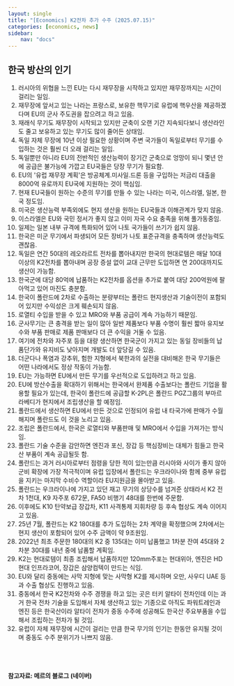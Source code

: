 ```yaml
---
layout: single
title: "[Economics] K2전차 추가 수주 (2025.07.15)"
categories: [economics, news]
sidebar:
    nav: "docs"
---
```


## 한국 방산의 인기
1. 러시아의 위협을 느낀 EU는 다시 재무장을 시작하고 있지만 재무장까지는 시간이 걸리는 일임.
1. 재무장에 앞서고 있는 나라는 프랑스로, 보유한 핵무기로 유럽에 핵우산을 제공하겠다며 EU의 군사 주도권을 잡으려고 하고 있음.
1. 재래식 무기도 재무장이 시작되고 있지만 군축이 오랜 기간 지속되다보니 생산라인도 줄고 보유하고 있는 무기도 많이 줄어든 상태임.
1. 독일 자체 무장에 10년 이상 필요한 상황이며 주변 국가들이 독일로부터 무기를 수입하는 것은 훨씬 더 오래 걸리는 일임.
1. 독일뿐만 아니라 EU의 전반적인 생산능력이 장기간 군축으로 엉망이 되니 몇년 안에 공급은 불가능에 가깝고 EU국들은 당장 무기가 필요함.
1. EU의 '유럽 재무장 계획'은 방공체계.미사일.드론 등을 구입하는 저금리 대출을 8000억 유로까지 EU국에 지원하는 것이 핵심임.
1. 현재 EU국들이 원하는 수준의 무기를 만들 수 있는 나라는 미국, 이스라엘, 일본, 한국 정도임.
1. 미국은 생산능력 부족외에도 현지 생산을 원하는 EU국들과 이해관계가 맞지 않음.
1. 이스라엘은 EU와 국민 정서가 좋지 않고 이미 자국 수요 충족을 위해 풀가동중임.
1. 일제는 일본 내부 규격에 특화되어 있어 나토 국가들이 쓰기가 쉽지 않음.
1. 한국은 미군 무기에서 파생되어 모든 장비가 나토 표준규격을 충족하며 생산능력도 괜찮음.
1. 독일은 연간 50대의 레오라르트 전차를 뽑아내지만 한국의 현대로템은 매달 10대 이상의 K2전차를 뽑아내며 공장 증설 없이 교대 근무만 도입하면 연 200대까지도 생산이 가능함.
1. 한국군에 대당 80억에 납품하는 K2전차를 옵션을 추가로 붙여 대당 200억원에 팔아먹고 있어 마진도 충분함.
1. 한국이 폴란드에 2차로 수출하는 분량부터는 폴란드 현지생산과 기술이전이 포함되어 있지만 수익성은 크게 훼손되지 않음.
1. 로열티 수입을 받을 수 있고 MRO와 부품 공급이 계속 가능하기 때문임.
1. 군사무기는 큰 충격을 받는 일이 많아 일반 제품보다 부품 수명이 훨씬 짧아 유지보수와 부품 판매로 제품 판매보다 더 큰 수익을 거둘 수 있음.
1. 여기에 전차와 자주포 등을 대량 생산하면 한국군이 가지고 있는 동일 장비들의 납품단가와 유지비도 낮아지며 개발도 더 앞당길 수 있음.
1. 더군다나 폭염과 강추위, 험한 지형에서 북한과의 실전을 대비해온 한국 무기들은 어떤 나라에서도 정상 작동이 가능함.
1. EU는 가능하면 EU에서 만든 무기를 우선적으로 도입하려고 하고 있음.
1. EU에 방산수출을 확대하기 위해서는 한국에서 완제품 수출보다는 폴란드 기업을 활용할 필요가 있는데, 한국이 폴란드에 공급할 K-2PL은 폴란드 PGZ그룹의 부마르 라베디가 현지에서 조립생산을 할 예정임.
1. 폴란드에서 생산하면 EU에서 만든 것으로 인정되어 유럽 내 타국가에 판매가 수월해지며 폴란드도 이 것을 노리고 있음.
1. 조립은 폴란드에서, 한국은 로열티와 부품판매 및 MRO에서 수입을 가져가는 방식임.
1. 폴란드 기술 수준을 감안하면 엔진과 포신, 장갑 등 핵심장비는 대체가 힘들고 한국산 부품이 계속 공급될듯 함.
1. 폴란드는 과거 러시아로부터 점령을 당한 적이 있는만큼 러시아와 사이가 좋지 않아 군비 확장에 가장 적극적이며 유럽 입장에서 폴란드는 우크라이나와 함께 중부 유럽을 지키는 마지막 수비수 역할이라 EU지원금을 몰아받고 있음.
1. 폴란드는 우크라이나에 가지고 있던 재고 무기의 상당수를 넘겨준 상태라서 K2 전차 1천대, K9 자주포 672문, FA50 비행기 48대를 한번에 주문함.
1. 이후에도 K10 탄약보급 장갑차, K11 사격통제 지휘차량 등 후속 협상도 계속 이어지고 있음.
1. 25년 7월, 폴란드는 K2 180대를 추가 도입하는 2차 계약을 확정했으며 2차에서는 현지 생산이 포함되어 있어 수주 금액이 약 9조원임.
1. 2022년 최초 주문한 180대의 K2 중 135대는 이미 납품했고 1차분 잔여 45대와 2차분 30대를 내년 중에 납품할 계획임.
1. K2는 현대로템이 최종 조립해서 납품하지만 120mm주포는 현대위아, 엔진은 HD현대 인프라코어, 장갑은 삼양컴텍이 만드는 식임.
1. EU와 달리 중동에는 사막 지형에 맞는 사막형 K2를 제시하며 오만, 사우디 UAE 등과 수출 협상도 진행하고 있음.
1. 중동에서 한국 K2전차와 수주 경쟁을 하고 있는 곳은 터키 알타이 전차인데 이는 과거 한국 전차 기술을 도입해서 자체 생산하고 있는 기종으로 아직도 파워트레인과 엔진 등은 한국산이라 알타이 전차가 중동 수주에 성공해도 한국산 주요부품을 수입해서 조립하는 전차가 될 것임.
1. 유럽이 자체 재무장에 시간이 걸리는 만큼 한국 무기의 인기는 한동안 유지될 것이며 중동도 수주 분위기가 나쁘지 않음.



<br/>
<br/>

#### 참고자료: 메르의 블로그 (네이버)